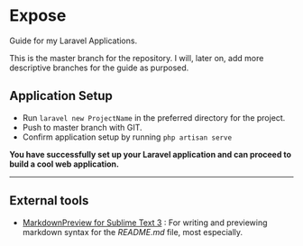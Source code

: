 # Expose
Guide for my Laravel Applications.

This is the master branch for the repository. I will, later on, add more descriptive branches for the guide as purposed.

## Application Setup
- Run `laravel new ProjectName` in the preferred directory for the project.
- Push to master branch with GIT.
- Confirm application setup by running `php artisan serve`

**You have successfully set up your Laravel application and can proceed to build a cool web application.**

---
## External tools
- [MarkdownPreview for Sublime Text 3](https://facelessuser.github.io/MarkdownPreview/)
: For writing and previewing markdown syntax for the *README.md* file, most especially.